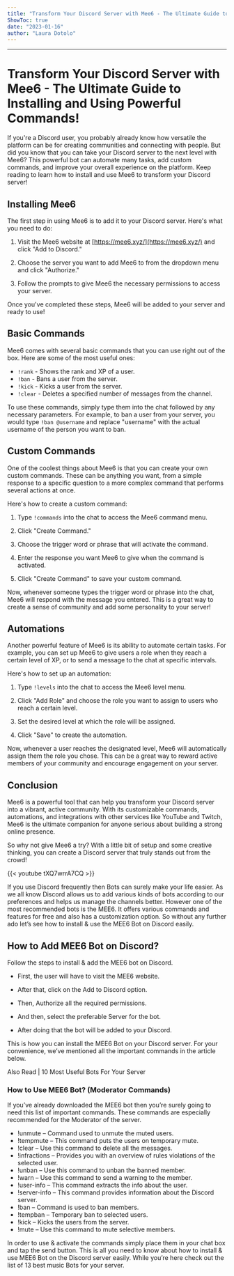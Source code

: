```yaml
---
title: "Transform Your Discord Server with Mee6 - The Ultimate Guide to Installing and Using Powerful Commands!"
ShowToc: true 
date: "2023-01-16"
author: "Laura Dotolo"
---
```

*****
# Transform Your Discord Server with Mee6 - The Ultimate Guide to Installing and Using Powerful Commands!

If you're a Discord user, you probably already know how versatile the platform can be for creating communities and connecting with people. But did you know that you can take your Discord server to the next level with Mee6? This powerful bot can automate many tasks, add custom commands, and improve your overall experience on the platform. Keep reading to learn how to install and use Mee6 to transform your Discord server!

## Installing Mee6

The first step in using Mee6 is to add it to your Discord server. Here's what you need to do:

1. Visit the Mee6 website at [https://mee6.xyz/](https://mee6.xyz/) and click "Add to Discord."

2. Choose the server you want to add Mee6 to from the dropdown menu and click "Authorize."

3. Follow the prompts to give Mee6 the necessary permissions to access your server.

Once you've completed these steps, Mee6 will be added to your server and ready to use!

## Basic Commands

Mee6 comes with several basic commands that you can use right out of the box. Here are some of the most useful ones:

- `!rank` - Shows the rank and XP of a user.
- `!ban` - Bans a user from the server.
- `!kick` - Kicks a user from the server.
- `!clear` - Deletes a specified number of messages from the channel.

To use these commands, simply type them into the chat followed by any necessary parameters. For example, to ban a user from your server, you would type `!ban @username` and replace "username" with the actual username of the person you want to ban.

## Custom Commands

One of the coolest things about Mee6 is that you can create your own custom commands. These can be anything you want, from a simple response to a specific question to a more complex command that performs several actions at once.

Here's how to create a custom command:

1. Type `!commands` into the chat to access the Mee6 command menu.

2. Click "Create Command."

3. Choose the trigger word or phrase that will activate the command.

4. Enter the response you want Mee6 to give when the command is activated.

5. Click "Create Command" to save your custom command.

Now, whenever someone types the trigger word or phrase into the chat, Mee6 will respond with the message you entered. This is a great way to create a sense of community and add some personality to your server!

## Automations

Another powerful feature of Mee6 is its ability to automate certain tasks. For example, you can set up Mee6 to give users a role when they reach a certain level of XP, or to send a message to the chat at specific intervals.

Here's how to set up an automation:

1. Type `!levels` into the chat to access the Mee6 level menu.

2. Click "Add Role" and choose the role you want to assign to users who reach a certain level.

3. Set the desired level at which the role will be assigned.

4. Click "Save" to create the automation.

Now, whenever a user reaches the designated level, Mee6 will automatically assign them the role you chose. This can be a great way to reward active members of your community and encourage engagement on your server.

## Conclusion

Mee6 is a powerful tool that can help you transform your Discord server into a vibrant, active community. With its customizable commands, automations, and integrations with other services like YouTube and Twitch, Mee6 is the ultimate companion for anyone serious about building a strong online presence.

So why not give Mee6 a try? With a little bit of setup and some creative thinking, you can create a Discord server that truly stands out from the crowd!

{{< youtube tXQ7wrrA7CQ >}} 



If you use Discord frequently then Bots can surely make your life easier. As we all know Discord allows us to add various kinds of bots according to our preferences and helps us manage the channels better. However one of the most recommended bots is the MEE6. It offers various commands and features for free and also has a customization option. So without any further ado let’s see how to install & use the MEE6 Bot on Discord easily.
 
## How to Add MEE6 Bot on Discord?
 
Follow the steps to install & add the MEE6 bot on Discord.
 
- First, the user will have to visit the MEE6 website.
 - After that, click on the Add to Discord option.

 

 
- Then, Authorize all the required permissions.
 - And then, select the preferable Server for the bot.
 - After doing that the bot will be added to your Discord.

 
This is how you can install the MEE6 Bot on your Discord server. For your convenience, we’ve mentioned all the important commands in the article below.
 
Also Read | 10 Most Useful Bots For Your Server
 
### How to Use MEE6 Bot? (Moderator Commands)
 
If you’ve already downloaded the MEE6 bot then you’re surely going to need this list of important commands. These commands are especially recommended for the Moderator of the server.
 
- !unmute – Command used to unmute the muted users.
 - !tempmute – This command puts the users on temporary mute.
 - !clear – Use this command to delete all the messages.
 - !infractions – Provides you with an overview of rules violations of the selected user.
 - !unban – Use this command to unban the banned member.
 - !warn – Use this command to send a warning to the member.
 - !user-info – This command extracts the info about the user.
 - !server-info – This command provides information about the Discord server.
 - !ban – Command is used to ban members.
 - !tempban – Temporary ban to selected users.
 - !kick – Kicks the users from the server.
 - !mute – Use this command to mute selective members.

 
In order to use & activate the commands simply place them in your chat box and tap the send button. This is all you need to know about how to install & use MEE6 Bot on the Discord server easily. While you’re here check out the list of 13 best music Bots for your server.




